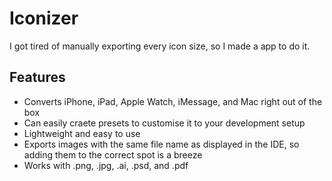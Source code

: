 #  Iconizer
I got tired of manually exporting every icon size, so I made a app to do it.

## Features
- Converts iPhone, iPad, Apple Watch, iMessage, and Mac right out of the box
- Can easily craete presets to customise it to your development setup
- Lightweight and easy to use
- Exports images with the same file name as displayed in the IDE, so adding them to the correct spot is a breeze
- Works with .png, .jpg, .ai, .psd, and .pdf
